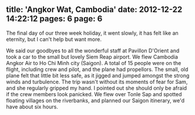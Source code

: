 title: 'Angkor Wat, Cambodia'
date: 2012-12-22 14:22:12
pages: 6
page: 6
---

The final day of our three week holiday, it went slowly, it has felt like an eternity, but I can't help but want more.

We said our goodbyes to all the wonderful staff at Pavillon D'Orient and took a car to the small but lovely Siem Reap airport. We flew Cambodia Angkor Air to Ho Chi Minh city (Saigon). A total of 15 people were on the flight, including crew and pilot, and the plane had propellors. The small, old plane felt that little bit less safe, as it jigged and jumped amongst the strong winds and turbulence. The trip wasn't without its moments of fear for Sam, and she regularly gripped my hand. I pointed out she should only be afraid if the crew members look panicked. We flew over Tonle Sap and spotted floating villages on the riverbanks, and planned our Saigon itinerary, we'd have about six hours.
